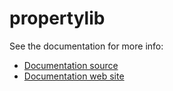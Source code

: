 # propertylib

See the documentation for more info:

- [Documentation source](../../docs/user-guide/propertylib.md)
- [Documentation web site](https://ogs.ogs.xyz/tools/ogstools/user-guide/propertylib.html)
